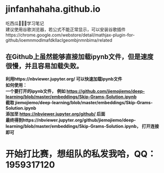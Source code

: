 # jinfanhahaha.github.io
吃西瓜🍉🍉🍉学习笔记  
建议使用谷歌浏览器，若公式不能正常显示，可以安装谷歌插件https://chrome.google.com/webstore/detail/mathjax-plugin-for-github/ioemnmodlmafdkllaclgeombjnmnbima/related
## 在Github上虽然能够直接加载ipynb文件，但是速度很慢，并且容易加载失败。  
**利用https://nbviewer.jupyter.org/ 可以快速加载ipynb文件  
如何使用：  
一个要打开的ipynb文件， 例如 https://github.com/jiemojiemo/deep-learning/blob/master/embeddings/Skip-Grams-Solution.ipynb  
截取 jiemojiemo/deep-learning/blob/master/embeddings/Skip-Grams-Solution.ipynb  
添加至 https://nbviewer.jupyter.org/github/ 后面  
最终得到https://nbviewer.jupyter.org/github/jiemojiemo/deep-learning/blob/master/embeddings/Skip-Grams-Solution.ipynb， 打开连接即可**
# 开始打比赛，想组队的私发我哈，QQ：1959317120

